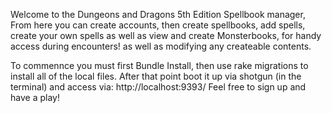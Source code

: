 Welcome to the Dungeons and Dragons 5th Edition Spellbook manager,
From here you can create accounts, then create spellbooks, add spells, create your own spells as well as view and create Monsterbooks, for handy access during encounters!
as well as modifying any createable contents.

To commennce you must first Bundle Install, then use rake migrations to install all of the local files.
After that point boot it up via shotgun (in the terminal) and access via: http://localhost:9393/
Feel free to sign up and have a play!

